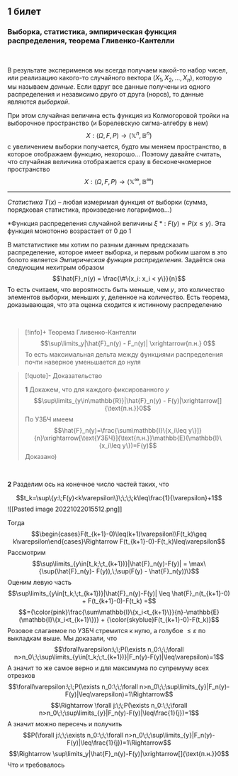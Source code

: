 ## 1 билет

### Выборка, статистика, эмпирическая функция распределения, теорема Гливенко-Кантелли

&nbsp;

В результате эксперименов мы всегда получаем какой-то набор чисел, или реализацию какого-то случайного вектора $(X_1, X_2, \dots, X_n)$, которую мы называем  *данные*. Если вдруг все данные получены из одного распределения и независимо друго от друга (норсв), то данные являются *выборкой*.

При этом случайная величина есть функция из Колмогоровой тройки на выборочное пространство (и Борелевскую сигма-алгебру в нем) $$X: (\Omega, F, P) \rightarrow (\mathbb{X}^n, \mathbb{B}^n)$$с увеличением выборки получается,  будто мы меняем пространство, в которое отображаем функцию, нехорошо... Поэтому давайте считать, что  случайная величина отображается сразу в бесконечномерное пространство $$X: (\Omega, F, P) \rightarrow (\mathbb{X}^\infty, \mathbb{B}^\infty)$$
- - -

*Статистика* $T(x)$ – любая измеримая функция от выборки (сумма, порядковая статистика, произведение логарифмов...)

*Функция распределения случайной величины $\xi$ * : $F(y) = P(x \leq y)$. Эта функция монотонно возрастает от 0 до 1

В матстатистике мы хотим по разным данным предсказать распределение, которое имеет выборка, и первым робким шагом в это болото является *Эмпирическая функция распределения*. Задаётся она следующим нехитрым образом$$\hat{F}_n(y) = \frac{\#\{x_i: x_i < y\}}{n}$$То есть считаем, что вероятность быть меньше, чем $y$, это количество элементов выборки, меньших $y$, деленное на количество. Есть теорема, доказывающая, что эта оценка сходится к истинному распределению

&nbsp;
 >[!info]+ Теорема Гливенко-Кантелли
 >$$\sup\limits_y|\hat{F}_n(y) - F_n(y)| \xrightarrow{п.н.} 0$$
 >То есть максимальная дельта между функциями распределения почти наверное уменьшается до нуля 

>[!quote]- Доказательство
>
>**1** Докажем, что для каждого фиксированного $y$ $$\sup\limits_{y\in\mathbb{R}}|\hat{F}_n(y) - F(y)|\xrightarrow[]{\text{п.н.}}0$$
По УЗБЧ имеем$$\hat{F}_n(y)=\frac{\sum\mathbb{I}\{x_i\leq y\}]}{n}\xrightarrow[\text{УЗБЧ}]{\text{п.н.}}\mathbb{E}(\mathbb{I}\{x_i\leq y\})=F(y)$$
Доказано)
>
&nbsp;
>
**2** Разделим ось на конечное число частей таких, что
>
$$t_k=\sup\{y:\;F(y)<k\varepsilon\}\;\;\;\;k\leq\frac{1}{\varepsilon}+1$$ 
![[Pasted image 20221022015512.png]]
>
Тогда $$\begin{cases}F(t_{k+1}-0)\leq(k+1)\varepsilon\\F(t_k)\geq k\varepsilon\end{cases}\Rightarrow F(t_{k+1}-0)-F(t_k)\leq\varepsilon$$
Рассмотрим $$\sup\limits_{y\in[t_k;\;t_{k+1})}|\hat{F}_n(y)-F(y)| = \max\{\sup(\hat{F}_n(y)- F(y)),\;\sup(F(y) - \hat{F}_n(y))\}$$
Оценим левую часть
$$\sup\limits_{y\in[t_k;\;t_{k+1})}|\hat{F}_n(y)-F(y)| \leq \hat{F}_n(t_{k+1}-0) + F(t_{k+1}-0)-F(t_k) =$$ $$={\color{pink}\frac{\sum\mathbb{I}\{x_i<t_{k+1}\}}{n}-\mathbb{E}(\mathbb{I}\{x_i<t_{k+1}\})} + {\color{skyblue}F(t_{k+1}-0)-F(t_k)}$$
Розовое слагаемое по УЗБЧ стремится к нулю, а голубое $\leq\varepsilon$ по выкладкам выше. 
Мы доказали, что $$\forall\varepsilon:\;\;P(\exists n_0:\;\;\forall n>n_0\;\;\sup\limits_{y\in[t_k;\;t_{k+1})}|F_n(y)-F(y)|\leq\varepsilon)=1$$
А значит то же самое верно и для максимума по супремуму всех отрезков$$\forall\varepsilon:\;\;P(\exists n_0:\;\;\forall n>n_0\;\;\sup\limits_{y}|F_n(y)-F(y)|\leq\varepsilon)=1\Rightarrow$$$$\Rightarrow \forall j:\;\;P(\exists n_0:\;\;\forall n>n_0\;\;\sup\limits_{y}|F_n(y)-F(y)|\leq\frac{1}{j})=1$$
А значит можно пересечь и получить $$P(\forall j:\;\;\exists n_0:\;\;\forall n>n_0\;\;\sup\limits_{y}|F_n(y)-F(y)|\leq\frac{1}{j})=1\Rightarrow$$ $$\Rightarrow \sup\limits_y|\hat{F}_n(y)-F(y)|\xrightarrow[]{\text{п.н.}}0$$
Что и требовалось